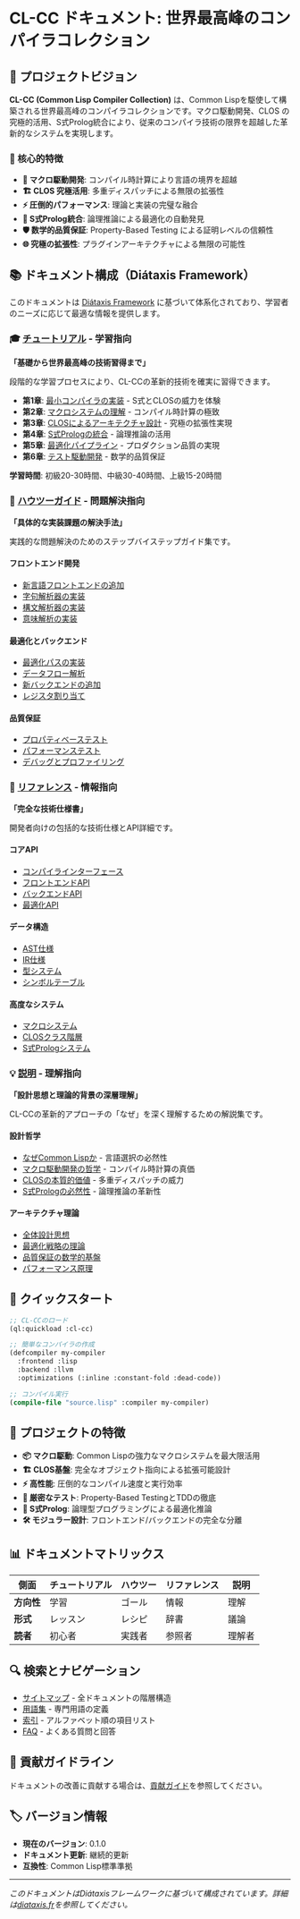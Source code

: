 # CL-CC ドキュメント: 世界最高峰のコンパイラコレクション

## 🌟 プロジェクトビジョン

**CL-CC (Common Lisp Compiler Collection)** は、Common Lispを駆使して構築される世界最高峰のコンパイラコレクションです。マクロ駆動開発、CLOS の究極的活用、S式Prolog統合により、従来のコンパイラ技術の限界を超越した革新的なシステムを実現します。

### 🎯 核心的特徴

- **🧠 マクロ駆動開発**: コンパイル時計算により言語の境界を超越
- **🏗️ CLOS 究極活用**: 多重ディスパッチによる無限の拡張性
- **⚡ 圧倒的パフォーマンス**: 理論と実装の完璧な融合
- **🔬 S式Prolog統合**: 論理推論による最適化の自動発見
- **🛡️ 数学的品質保証**: Property-Based Testing による証明レベルの信頼性
- **🌐 究極の拡張性**: プラグインアーキテクチャによる無限の可能性

## 📚 ドキュメント構成（Diátaxis Framework）

このドキュメントは [Diátaxis Framework](https://diataxis.fr/) に基づいて体系化されており、学習者のニーズに応じて最適な情報を提供します。

### 🎓 [チュートリアル](tutorials/README.md) - 学習指向
**「基礎から世界最高峰の技術習得まで」**

段階的な学習プロセスにより、CL-CCの革新的技術を確実に習得できます。

- **第1章**: [最小コンパイラの実装](tutorials/01-first-compiler.md) - S式とCLOSの威力を体験
- **第2章**: [マクロシステムの理解](tutorials/02-macro-system.md) - コンパイル時計算の極致
- **第3章**: [CLOSによるアーキテクチャ設計](tutorials/03-clos-extension.md) - 究極の拡張性実現
- **第4章**: [S式Prologの統合](tutorials/04-prolog-integration.md) - 論理推論の活用
- **第5章**: [最適化パイプライン](tutorials/05-advanced-compiler.md) - プロダクション品質の実現
- **第6章**: [テスト駆動開発](tutorials/06-test-driven-development.md) - 数学的品質保証

**学習時間**: 初級20-30時間、中級30-40時間、上級15-20時間

### 🔧 [ハウツーガイド](how-to/README.md) - 問題解決指向
**「具体的な実装課題の解決手法」**

実践的な問題解決のためのステップバイステップガイド集です。

#### フロントエンド開発
- [新言語フロントエンドの追加](how-to/add-language-frontend.md)
- [字句解析器の実装](how-to/implement-lexer.md)
- [構文解析器の実装](how-to/implement-parser.md)
- [意味解析の実装](how-to/semantic-analysis.md)

#### 最適化とバックエンド
- [最適化パスの実装](how-to/implement-optimization-pass.md)
- [データフロー解析](how-to/dataflow-analysis.md)
- [新バックエンドの追加](how-to/add-backend-target.md)
- [レジスタ割り当て](how-to/register-allocation.md)

#### 品質保証
- [プロパティベーステスト](how-to/write-property-tests.md)
- [パフォーマンステスト](how-to/performance-testing.md)
- [デバッグとプロファイリング](how-to/debugging-profiling.md)

### 📖 [リファレンス](reference/README.md) - 情報指向
**「完全な技術仕様書」**

開発者向けの包括的な技術仕様とAPI詳細です。

#### コアAPI
- [コンパイラインターフェース](reference/core-api/compiler-interface.md)
- [フロントエンドAPI](reference/frontend-api/)
- [バックエンドAPI](reference/backend-api/)
- [最適化API](reference/optimization-api/)

#### データ構造
- [AST仕様](reference/data-structures/ast-specification.md)
- [IR仕様](reference/data-structures/ir-specification.md)
- [型システム](reference/data-structures/type-system.md)
- [シンボルテーブル](reference/data-structures/symbol-table.md)

#### 高度なシステム
- [マクロシステム](reference/macro-system/)
- [CLOSクラス階層](reference/clos-hierarchy/)
- [S式Prologシステム](reference/prolog-system/)

### 💡 [説明](explanation/README.md) - 理解指向
**「設計思想と理論的背景の深層理解」**

CL-CCの革新的アプローチの「なぜ」を深く理解するための解説集です。

#### 設計哲学
- [なぜCommon Lispか](explanation/philosophy/why-common-lisp.md) - 言語選択の必然性
- [マクロ駆動開発の哲学](explanation/philosophy/macro-driven-philosophy.md) - コンパイル時計算の真価
- [CLOSの本質的価値](explanation/philosophy/clos-utilization.md) - 多重ディスパッチの威力
- [S式Prologの必然性](explanation/philosophy/prolog-necessity.md) - 論理推論の革新性

#### アーキテクチャ理論
- [全体設計思想](explanation/architecture/architecture-overview.md)
- [最適化戦略の理論](explanation/optimization-theory/optimization-strategy.md)
- [品質保証の数学的基盤](explanation/quality-assurance/pbt-foundations.md)
- [パフォーマンス原理](explanation/performance-principles/performance-principles.md)

## 🚀 クイックスタート

```lisp
;; CL-CCのロード
(ql:quickload :cl-cc)

;; 簡単なコンパイラの作成
(defcompiler my-compiler
  :frontend :lisp
  :backend :llvm
  :optimizations (:inline :constant-fold :dead-code))

;; コンパイル実行
(compile-file "source.lisp" :compiler my-compiler)
```

## 🎯 プロジェクトの特徴

- **📦 マクロ駆動**: Common Lispの強力なマクロシステムを最大限活用
- **🏗️ CLOS基盤**: 完全なオブジェクト指向による拡張可能設計
- **⚡ 高性能**: 圧倒的なコンパイル速度と実行効率
- **🔬 厳密なテスト**: Property-Based TestingとTDDの徹底
- **🧩 S式Prolog**: 論理型プログラミングによる最適化推論
- **🛠️ モジュラー設計**: フロントエンド/バックエンドの完全な分離

## 📊 ドキュメントマトリックス

| 側面 | チュートリアル | ハウツー | リファレンス | 説明 |
|------|----------------|----------|--------------|------|
| **方向性** | 学習 | ゴール | 情報 | 理解 |
| **形式** | レッスン | レシピ | 辞書 | 議論 |
| **読者** | 初心者 | 実践者 | 参照者 | 理解者 |

## 🔍 検索とナビゲーション

- [サイトマップ](sitemap.md) - 全ドキュメントの階層構造
- [用語集](glossary.md) - 専門用語の定義
- [索引](index.md) - アルファベット順の項目リスト
- [FAQ](faq.md) - よくある質問と回答

## 📝 貢献ガイドライン

ドキュメントの改善に貢献する場合は、[貢献ガイド](CONTRIBUTING.md)を参照してください。

## 🏷️ バージョン情報

- **現在のバージョン**: 0.1.0
- **ドキュメント更新**: 継続的更新
- **互換性**: Common Lisp標準準拠

---

*このドキュメントはDiátaxisフレームワークに基づいて構成されています。詳細は[diataxis.fr](https://diataxis.fr/)を参照してください。*